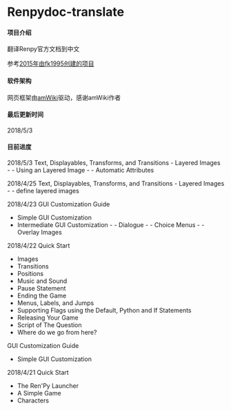 # Renpydoc-translate

#### 项目介绍
翻译Renpy官方文档到中文

参考[2015年由fk1995创建的项目](https://github.com/fk1995/RenPy-Documentation-translations)

#### 软件架构
网页框架由[amWiki](http://amwiki.org/)驱动，感谢amWiki作者

#### 最后更新时间
2018/5/3

#### 目前进度
2018/5/3
Text, Displayables, Transforms, and Transitions
    - Layered Images
    - - Using an Layered Image
    - - Automatic Attributes


2018/4/25
Text, Displayables, Transforms, and Transitions
    - Layered Images
    - - define layered images


2018/4/23
GUI Customization Guide
   - Simple GUI Customization
   - Intermediate GUI Customization
    - - Dialogue
    - - Choice Menus
    - - Overlay Images

2018/4/22
Quick Start     
   - Images
   - Transitions
   - Positions
   - Music and Sound
   - Pause Statement
   - Ending the Game
   - Menus, Labels, and Jumps
   - Supporting Flags using the Default, Python and If Statements
   - Releasing Your Game
   - Script of The Question
   - Where do we go from here?   
  
GUI Customization Guide
   - Simple GUI Customization

2018/4/21
Quick Start     
   - The Ren'Py Launcher
   - A Simple Game
   - Characters

